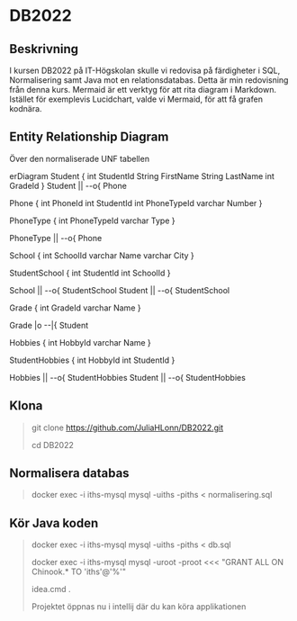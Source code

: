 # DB2022

## Beskrivning

I kursen DB2022 på IT-Högskolan skulle vi redovisa på färdigheter i SQL, Normalisering samt Java mot en relationsdatabas. Detta är min redovisning från denna kurs.
Mermaid är ett verktyg för att rita diagram i Markdown. Istället för exemplevis Lucidchart, valde vi Mermaid, för att få grafen kodnära.

## Entity Relationship Diagram  
Över den normaliserade UNF tabellen
  
erDiagram
Student {
int StudentId
String FirstName
String LastName
int GradeId
}
Student || --o{ Phone

Phone {
int PhoneId
int StudentId
int PhoneTypeId
varchar Number
}

PhoneType {
int PhoneTypeId
varchar Type
}

PhoneType || --o{ Phone

School {
int SchoolId
varchar Name
varchar City
}

StudentSchool {
int StudentId
int SchoolId
}

School || --o{ StudentSchool
Student || --o{ StudentSchool

Grade {
int GradeId
varchar Name
}

Grade |o --|{ Student

Hobbies {
int HobbyId
varchar Name
}

StudentHobbies {
int HobbyId
int StudentId
}

Hobbies || --o{ StudentHobbies
Student || --o{ StudentHobbies

## Klona
> git clone https://github.com/JuliaHLonn/DB2022.git
>
> cd DB2022

## Normalisera databas
> docker exec -i iths-mysql mysql -uiths -piths < normalisering.sql

## Kör Java koden
> docker exec -i iths-mysql mysql -uiths -piths < db.sql
>
> docker exec -i iths-mysql mysql -uroot -proot <<< "GRANT ALL ON Chinook.* TO 'iths'@'%'"
>
> idea.cmd .
>
> Projektet öppnas nu i intellij där du kan köra applikationen
